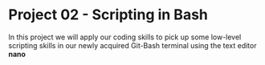# Project 02 - Scripting in Bash
In this project we will apply our coding skills to pick up some low-level scripting skills in our newly acquired Git-Bash terminal using the text editor **nano**

